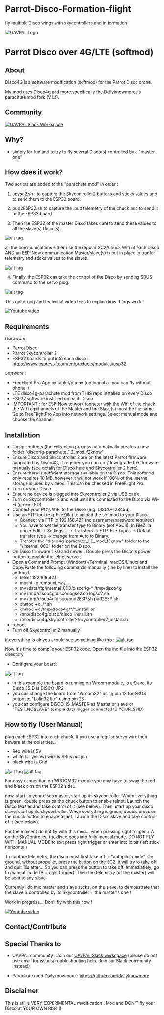 # Parrot-Disco-Formation-flight
fly multiple Disco wings with skycontrollers and in formation

<a name="top">![UAVPAL Logo](https://uavpal.com/img/uavpal-logo-cut-461px.png)</a>
# Parrot Disco over 4G/LTE (softmod)

## About
Disco4G is a software modification (softmod) for the Parrot Disco drone. 

My mod uses Disco4g and more specifically the Dailyknowmores's parachute mod fork (V1.2). 



## Community
[![UAVPAL Slack Workspace](https://uavpal.com/img/slack.png)](https://uavpal.com/slack)


## Why?
- simply for fun and to try to fly several Disco(s) controlled by a "master one"

## How does it work?
Two scripts are added to the "parachute mod" in order :
1) spysc2.sh : to capture the Skycontroller2 buttons and sticks values and to send them to the ESP32 board.
2) pud2ESP32.sh  to capture the .pud telemetry of the chuck and to send it to the ESP32 board

3) Then the ESP32 of the master Disco takes care to send these values to all the slave(s) Disco(s).



![alt tag](https://user-images.githubusercontent.com/31324055/130589754-dc2da2e0-f366-434d-aad8-24c96b2bab09.png)

all the communications either use the regular SC2/Chuck Wifi of each Disco AND an ESP-Now communication Master/slave(s) is put in place to tranfer telemetry and sticks values to the slaves.

![alt tag](https://user-images.githubusercontent.com/31324055/130593977-acc94515-f512-46ca-b4f2-8be1f4e9244f.png)

4) Finally, the ESP32 can take the control of the Disco by sending SBUS command to the servo plug.

![alt tag](https://user-images.githubusercontent.com/31324055/130594409-b91f91dd-b71b-4440-a797-20d06bb220e1.png)


This quite long and technical video tries to explain how things work !

[![Youtube video](https://user-images.githubusercontent.com/31324055/130919196-f50ac59a-359b-44cf-b96b-cc61b080cfc7.png)](https://www.youtube.com/watch?v=ChHpNSgCJQM8)




## Requirements
*Hardware :*
- [Parrot Disco](https://www.parrot.com/us/drones/parrot-disco) 
- Parrot Skycontroller 2 
- ESP32 boards to put into each disco : https://www.espressif.com/en/products/modules/esp32

*Software :*
- FreeFlight Pro App on tablet/phone (optionnal as you can fly without phone !)
- LTE disco4g-parachute mod from THIS repo installed on every Disco
- ESP32 software installed on each Disco
- IMPORTANT : for ESP-Now to work togheter with the Wifi of the chuck the WiFi cg=hannels of the Master and the Slave(s) must be the same. Go to FreeFlightPro App into network settings. Select manual mode and choose the channel.

## Installation

- Unzip contents (the extraction process automatically creates a new folder "disco4g-parachute_1.2_mod_f2knpw"
- Ensure Disco and Skycontroller 2 are on the latest Parrot firmware supported by Disco4G, if required you can up-/downgrade the firmware manually (see details for Disco here and Skycontroller 2 here).
- Ensure there is sufficient storage available on the Disco. This softmod only requires 10 MB, however it will not work if 100% of the internal storage is used by videos. This can be checked in FreeFlight Pro.
- Turn on your Disco 
- Ensure no device is plugged into Skycontroller 2 via USB cable.
- Turn on Skycontroller 2 and wait until it's connected to the Disco via Wi-Fi (green LED).
- Connect your PC's WiFi to the Disco (e.g. DISCO-123456).
- Use an FTP tool (e.g. FileZilla) to upload the softmod to your Disco.
  - Connect via FTP to 192.168.42.1 (no username/password required)
  - You have to set the transfer type to Binary (not ASCII). In FileZilla under Edit → Settings... → Transfers → FTP: File Types → Default transfer type → change from Auto to Binary.
  - Transfer the "disco4g-parachute_1.2_mod_f2knpw" folder to the "/internal_000" folder on the Disco.
- On Disco firmware 1.7.0 and newer : Double press the Disco's power button to enable the telnet server.
- Open a Command Prompt (Windows)/Terminal (macOS/Linux) and Copy/Paste the following commands manually (line by line) to install the softmod.
  - telnet 192.168.42.1 
  - mount -o remount,rw /
  - mv /data/ftp/internal_000/disco4g-\* /tmp/disco4g
  - mv /tmp/disco4g/disco/logsc2.sh logsc2.sh
  - mv /tmp/disco4g/disco/pud2ESP.sh pud2ESP.sh
  - chmod +x ./\*.sh
  - chmod +x /tmp/disco4g/\*/\*_install.sh
  - /tmp/disco4g/disco/disco_install.sh
  - /tmp/disco4g/skycontroller2/skycontroller2_install.sh
- reboot
- Turn off Skycontroller 2 manually

if everything is ok you should see something like this :
![alt tag](https://user-images.githubusercontent.com/31324055/130605174-70636e3d-c44f-495c-85f4-29d3393018de.png)

Now it's time to compile your ESP32 code. Open the ino file into the ESP32 directory
- Configure your board:

![alt tag](https://user-images.githubusercontent.com/31324055/130609812-a025bba7-605e-4f81-893b-c6ab7943f85f.png)

- in this example the board is running on Wroom module, is  a Slave, its Disco SSID is DISCO-JP2
- you can change the board from "Wroom32" using pin 13 for SBUS output to "Lolin32 lite" using pin 23
- you can configure DISCO_IS_MASTER as Master or slave or "TEST_NOSLAVE" (simple data logger connected to YOUR_SSID)



## How to fly  (User Manual)
plug each ESP32 into each chuck. If you use a regular servo wire then beware at the polarities...
- Red wire is 5V
- white (or yellow) wire is SBus out pin
- black wire is Gnd

![alt tag](https://user-images.githubusercontent.com/31324055/130612221-cafb50f8-abfd-4096-9ad7-987a0ff1a66d.png)
![alt tag](https://user-images.githubusercontent.com/31324055/130612826-c2084de8-428c-41df-bc2e-31286539a0f7.png)

For easy connection on WROOM32 module you may have to swap the red and black pins on the ESP32 side...

now, start up your disco master, start up its skycontroller. When everything is green, double press on the chuck button to enable telnet.
Launch the Disco Master and take control of it (see below).
Then, start up your disco slave, start up its skycontroller. When everything is green, double press on the chuck button to enable telnet.
Launch the Disco slave and take control of it (see below).

For the moment do not fly with this mod... when pressing right trigger + A on the SkyController, the disco goes into fully manual mode.
DO NOT FLY WITH MANUAL MODE
to exit  press right trigger or enter into loiter (left stick horizontal)

To capture telemetry, the disco must first take off in "autopilot mode". On ground, without propeller, press the button on the SC2, it will try to take off and quit 10s after...
So you can press the button to take off. Immediatlely, go to manual mode (A + right trigger). Then the telemetry (of the master) will be sent to any slave

Currently I do mix master and slave sticks, on the slave, to demonstrate that the slave is controlled by its Skycontroller + the master's one !

Work in progress... Don't fly with this now !


[![Youtube video](https://user-images.githubusercontent.com/31324055/130829759-a00961b5-5282-4027-9bcf-3817e4336374.png)](https://www.youtube.com/watch?v=vNzbKqds0i8)

## Contact/Contribute


## Special Thanks to
- UAVPAL community :
Join our [UAVPAL Slack workspace](https://uavpal.com/slack) 
(please do not use email for issues/troubleshooting help. Join our Slack community instead!)

- Parachute mod Dailyknowmore : https://github.com/dailyknowmore

## Disclaimer
This is still a VERY EXPERIMENTAL modification ! Mod and DON'T fly your Disco at YOUR OWN RISK!!!
